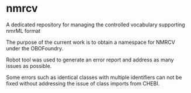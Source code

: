 # nmrcv
A dedicated repository for managing the controlled vocabulary supporting nmrML format

The purpose of the current work is to obtain a namespace for NMRCV under the OBOFoundry.

Robot tool was used to generate an error report and address as many issues as possible.

Some errors such as identical classes with multiple identifiers can not be fixed without addressing the issue of class imports from CHEBI.


